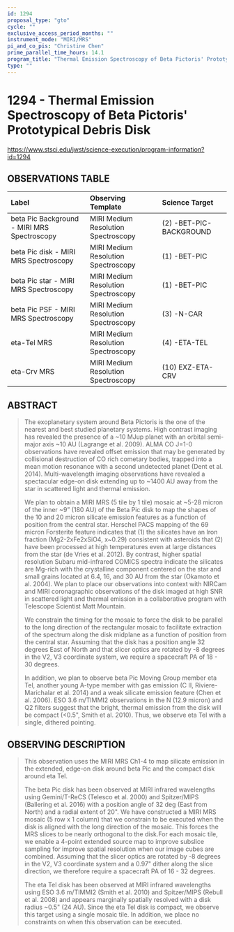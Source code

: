```yaml
---
id: 1294
proposal_type: "gto"
cycle: ""
exclusive_access_period_months: ""
instrument_mode: "MIRI/MRS"
pi_and_co_pis: "Christine Chen"
prime_parallel_time_hours: 14.1
program_title: "Thermal Emission Spectroscopy of Beta Pictoris' Prototypical Debris Disk"
type: ""
---
```

# 1294 - Thermal Emission Spectroscopy of Beta Pictoris' Prototypical Debris Disk
https://www.stsci.edu/jwst/science-execution/program-information?id=1294
## OBSERVATIONS TABLE
| Label                                   | Observing Template                  | Science Target            |
| :-------------------------------------- | :---------------------------------- | :------------------------ |
| beta Pic Background - MIRI MRS Spectroscopy | MIRI Medium Resolution Spectroscopy | (2) -BET-PIC-BACKGROUND   |
| beta Pic disk - MIRI MRS Spectroscopy   | MIRI Medium Resolution Spectroscopy | (1) -BET-PIC              |
| beta Pic star - MIRI MRS Spectroscopy   | MIRI Medium Resolution Spectroscopy | (1) -BET-PIC              |
| beta Pic PSF - MIRI MRS Spectroscopy    | MIRI Medium Resolution Spectroscopy | (3) -N-CAR                |
| eta-Tel MRS                             | MIRI Medium Resolution Spectroscopy | (4) -ETA-TEL              |
| eta-Crv MRS                             | MIRI Medium Resolution Spectroscopy | (10) EXZ-ETA-CRV          |

## ABSTRACT

> The exoplanetary system around Beta Pictoris is the one of the nearest and best studied planetary systems. High contrast imaging has revealed the presence of a ~10 MJup planet with an orbital semi-major axis ~10 AU (Lagrange et al. 2009). ALMA CO J=1-0 observations have revealed offset emission that may be generated by collisional destruction of CO rich cometary bodies, trapped into a mean motion resonance with a second undetected planet (Dent et al. 2014). Multi-wavelength imaging observations have revealed a spectacular edge-on disk extending up to ~1400 AU away from the star in scattered light and thermal emission.
>
> We plan to obtain a MIRI MRS (5 tile by 1 tile) mosaic at ~5-28 micron of the inner ~9” (180 AU) of the Beta Pic disk to map the shapes of the 10 and 20 micron silicate emission features as a function of position from the central star. Herschel PACS mapping of the 69 micron Forsterite feature indicates that (1) the silicates have an Iron fraction (Mg2-2xFe2xSiO4, x~0.29) consistent with asteroids that (2) have been processed at high temperatures even at large distances from the star (de Vries et al. 2012). By contrast, higher spatial resolution Subaru mid-infrared COMICS spectra indicate the silicates are Mg-rich with the crystalline component centered on the star and small grains located at 6.4, 16, and 30 AU from the star (Okamoto et al. 2004). We plan to place our observations into context with NIRCam and MIRI coronagraphic observations of the disk imaged at high SNR in scattered light and thermal emission in a collaborative program with Telescope Scientist Matt Mountain.
>
> We constrain the timing for the mosaic to force the disk to be parallel to the long direction of the rectangular mosaic to facilitate extraction of the spectrum along the disk midplane as a function of position from the central star. Assuming that the disk has a position angle 32 degrees East of North and that slicer optics are rotated by -8 degrees in the V2, V3 coordinate system, we require a spacecraft PA of 18 - 30 degrees.
>
> In addition, we plan to observe beta Pic Moving Group member eta Tel, another young A-type member with gas emission (C II, Riviere-Marichalar et al. 2014) and a weak silicate emission feature (Chen et al. 2006). ESO 3.6 m/TIMMI2 observations in the N (12.9 micron) and Q2 filters suggest that the bright, thermal emission from the disk will be compact (<0.5", Smith et al. 2010). Thus, we observe eta Tel with a single, dithered pointing.

## OBSERVING DESCRIPTION

> This observation uses the MIRI MRS Ch1-4 to map silicate emission in the extended, edge-on disk around beta Pic and the compact disk around eta Tel.
>
> The beta Pic disk has been observed at MIRI infrared wavelengths using Gemini/T-ReCS (Telesco et al. 2000) and Spitzer/MIPS (Ballering et al. 2016) with a position angle of 32 deg (East from North) and a radial extent of 20". We have constructed a MIRI MRS mosaic (5 row x 1 column) that we constrain to be executed when the disk is aligned with the long direction of the mosaic. This forces the MRS slices to be nearly orthogonal to the disk.For each mosaic tile, we enable a 4-point extended source map to improve subslice sampling for improve spatial resolution when our image cubes are combined. Assuming that the slicer optics are rotated by -8 degrees in the V2, V3 coordinate system and a 0.97" dither along the slice direction, we therefore require a spacecraft PA of 16 - 32 degrees.
>
> The eta Tel disk has been observed at MIRI infrared wavelengths using ESO 3.6 m/TIMMI2 (Smith et al. 2010) and Spitzer/MIPS (Rebull et al. 2008) and appears marginally spatially resolved with a disk radius ~0.5" (24 AU). Since the eta Tel disk is compact, we observe this target using a single mosaic tile. In addition, we place no constraints on when this observation can be executed.